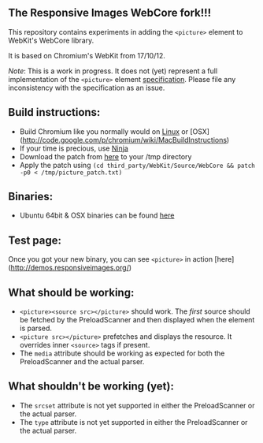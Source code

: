 The Responsive Images WebCore fork!!!
--------------------

This repository contains experiments in adding the `<picture>` element to
WebKit's WebCore library.

It is based on Chromium's WebKit from 17/10/12.

*Note*: This is a work in progress. It does not (yet) represent a full
implementation of the `<picture>` element [specification](http://picture.responsiveimages.org/). Please file any
inconsistency with the specification as an issue.


Build instructions:
----------------------
* Build Chromium like you normally would on [Linux](http://code.google.com/p/chromium/wiki/LinuxBuildInstructions) or [OSX] (http://code.google.com/p/chromium/wiki/MacBuildInstructions)
* If your time is precious, use [Ninja](http://code.google.com/p/chromium/wiki/NinjaBuild)
* Download the patch from [here](https://raw.github.com/yoavweiss/RespImg-WebCore/master/picture_patch.txt) to your /tmp directory
* Apply the patch using `(cd third_party/WebKit/Source/WebCore && patch -p0 < /tmp/picture_patch.txt)`

Binaries:
--------------------------
* Ubuntu 64bit & OSX binaries can be found [here]( https://github.com/ResponsiveImagesCG/RespImg-WebCore/downloads)

Test page:
---------------------
Once you got your new binary, you can see `<picture>` in action [here] (http://demos.responsiveimages.org/)

What should be working:
--------------------
* `<picture><source src></picture>` should work. The *first* source
  should be fetched by the PreloadScanner and then displayed when the
element is parsed.
* `<picture src></picture>` prefetches and displays the resource. It
overrides inner `<source>` tags if present.
* The `media` attribute should be working as expected for both the
PreloadScanner and the actual parser.

What shouldn't be working (yet):
--------------------
* The `srcset` attribute is not yet supported in either the PreloadScanner or the actual parser.
* The `type` attribute is not yet supported in either the PreloadScanner or the actual parser.

